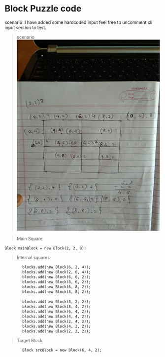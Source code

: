 # Block Puzzle code

scenario:
I have added some hardcoded input feel free to uncomment cli input section to test.

> scenario 
![alt text](https://github.com/vaibhavmorye/Block-puzzle/blob/master/src/photo_2018-05-08_15-36-04.jpg)


> Main Square
```
Block mainBlock = new Block(2, 2, 8);
```

> Internal squares
```
		blocks.add(new Block(6, 2, 4));
		blocks.add(new Block(2, 6, 4));
		blocks.add(new Block(6, 6, 2));
		blocks.add(new Block(8, 6, 2));
		blocks.add(new Block(6, 8, 2));
		blocks.add(new Block(8, 8, 2));

		blocks.add(new Block(8, 2, 2));
		blocks.add(new Block(8, 4, 2));
		blocks.add(new Block(6, 4, 2));
		blocks.add(new Block(4, 4, 2));
		blocks.add(new Block(2, 4, 2));
		blocks.add(new Block(4, 2, 2));
		blocks.add(new Block(2, 2, 2));
```

> Target Block
```
		Block srcBlock = new Block(6, 4, 2);
```